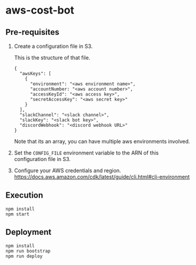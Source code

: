 # aws-cost-bot

## Pre-requisites

1. Create a configuration file in S3.

   This is the structure of that file.

   ```
   {
     "awsKeys": [
       {
         "environment": "<aws environment name>",
         "accountNumber: "<aws account number>",
         "accessKeyId": "<aws access key>",
         "secretAccessKey": "<aws secret key>"
       }
     ],
     "slackChannel": "<slack channel>",
     "slackKey": "<slack bot key>",
     "discordWebhook": "<discord webhook URL>"
   }
   ```

   Note that its an array, you can have multiple aws environments involved.

2. Set the `CONFIG_FILE` environment variable to the ARN of this configuration file in S3.

3. Configure your AWS credentials and region.  
   https://docs.aws.amazon.com/cdk/latest/guide/cli.html#cli-environment

## Execution

```
npm install
npm start
```

## Deployment

```
npm install
npm run bootstrap
npm run deploy
```

